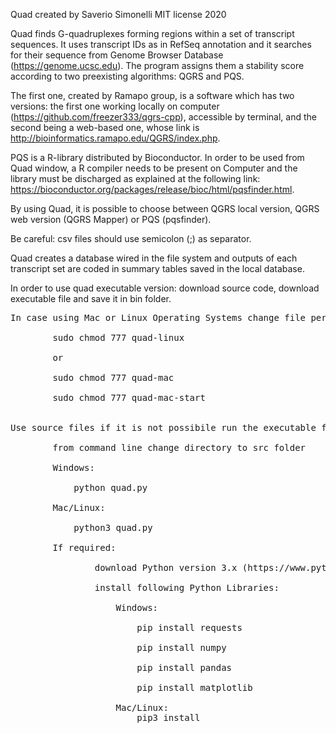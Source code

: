 Quad created by Saverio Simonelli MIT license 2020

Quad finds G-quadruplexes forming regions within a set of transcript sequences. It uses transcript IDs as in RefSeq annotation and it searches for their sequence from Genome Browser Database (https://genome.ucsc.edu). The program assigns them a stability score according to two preexisting algorithms:  QGRS and PQS. 

The first one, created by Ramapo group, is a software which has two versions: the first one working locally on computer (https://github.com/freezer333/qgrs-cpp), accessible by terminal, and the second being a web-based one, whose link is  http://bioinformatics.ramapo.edu/QGRS/index.php.

PQS is a R-library distributed by Bioconductor. In order to be used from Quad window, a R compiler needs to be present on Computer and the library must be discharged as explained at the following  link: https://bioconductor.org/packages/release/bioc/html/pqsfinder.html.

By using Quad, it is possible to choose between QGRS local version, QGRS web version (QGRS Mapper) or PQS (pqsfinder). 

Be careful: csv files should use semicolon (;) as separator.

Quad creates a database wired in the file system and outputs of each transcript set are coded in summary tables saved in the local database.

In order to use quad executable version: download source code, download executable file and save it in bin folder.
<pre>
In case using Mac or Linux Operating Systems change file permissions from command line:<br>
        sudo chmod 777 quad-linux<br>
        or<br>
        sudo chmod 777 quad-mac<br>
        sudo chmod 777 quad-mac-start<br>

Use source files if it is not possibile run the executable file:<br>
        from command line change directory to src folder<br>
		Windows:<br>
			python quad.py<br>
		Mac/Linux:<br>
			python3 quad.py<br>
		If required:<br>
				download Python version 3.x (https://www.python.org/)<br>	
				install following Python Libraries:<br>
					Windows:<br>
						pip install requests<br>
						pip install numpy<br>
						pip install pandas<br> 
						pip install matplotlib<br>
					Mac/Linux:
						pip3 install 
</pre>
